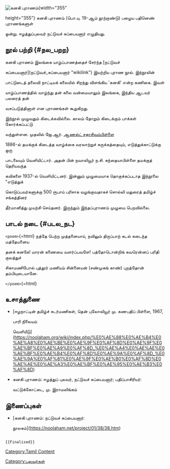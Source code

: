 ![கனகி புராணம் ](கனகி_புராணம்_.png "கனகி புராணம் "){width="355"
height="355"} கனகி புராணம் (பொ.யு. 19-ஆம் நூற்றாண்டு) பழைய பதினெண் புராணங்களுள்
ஒன்று. ஈழத்துப்புலவர் நட்டுவச் சுப்பையனார் எழுதியது.

## நூல் பற்றி {#நல_பறற}

கனகி புராணம் இலங்கை யாழ்ப்பாணத்தைச் சேர்ந்த [நட்டுவச்
சுப்பையனார்](நட்டுவச்_சுப்பையனார் "wikilink") இயற்றிய புராண நூல். இந்நூலின்
பாட்டுடைத் தலைவி நாட்டியக் கலையில் சிறந்து விளங்கிய \'கனகி\' என்ற கணிகை. இவள்
யாழ்ப்பாணத்தில் வாழ்ந்து தன் கலை வன்மையாலும் இலங்கை, இந்திய ஆடவர் பலரைத் தன்
வசப்படுத்தினாள் என புராணங்கள் கூறுகிறது.

இந்நூல் முழுவதும் கிடைக்கவில்லை. காலம் தோறும் கிடைக்கும் பாக்கள் கோர்க்கப்பட்டு
வந்துள்ளன. முதலில் ஜே.ஆர். [ஆணல்ட் சதாசிவம்பிள்ளை](ஆணல்ட்_சதாசிவம்பிள்ளை "wikilink")
1886-ல் தமக்குக் கிடைத்த வாழ்க்கை வரலாற்றுச் சுருக்கத்தையும், எடுத்துக்காட்டுக்கு ஒரு
பாடலையும் வெளியிட்டார். அதன் பின் நவாலியூர் ந.சி. கந்தையாபிள்ளை தமக்குத் தெரியவந்த
கவிகளை 1937-ல் வெளியிட்டனர். இன்னும் முழுமையாக தொகுக்கப்படாத இந்நூலை "எடுத்துக்
கொடுப்பவர்களுக்கு 500 ரூபாய் பரிசாக வழங்குவதாகச் சொல்லி மதுரைத் தமிழ்ச் சங்கத்தினர்
தீர்மானித்து முயற்சி செய்தனர். இருந்தும் இந்தப்புராணம் முழுமை பெறவில்லை.

## பாடல் நடை {#படல_நட}

`<poem>`{=html} நத்தே பெற்ற முத்தனையாய், நவிலும் திருப்பாற் கடல் கடைந்த மத்தேயனைய
தனக் கனகே! மாரன் கணையை வளர்ப்பவளே! பத்தோடொன்றிங் கவரென்னப் பரிதி குலத்துச்
சிகாமணிபோல் புத்தூர் மணியம் சின்னையன் (சண்முகங் காண்) புறத்தோன் தம்பியுடையானே.
`</poem>`{=html}

## உசாத்துணை

-   [ஈழநாட்டின் தமிழ்ச் சுடர்மணிகள், தென் புலோலியூர் மு. கணபதிப் பிள்ளை, 1967,
    பாரி நிலையம்
    வெளியீடு](https://noolaham.org/wiki/index.php/%E0%AE%88%E0%AE%B4%E0%AE%A8%E0%AE%BE%E0%AE%9F%E0%AF%8D%E0%AE%9F%E0%AE%BF%E0%AE%A9%E0%AF%8D_%E0%AE%A4%E0%AE%AE%E0%AE%BF%E0%AE%B4%E0%AF%8D%E0%AE%9A%E0%AF%8D_%E0%AE%9A%E0%AF%81%E0%AE%9F%E0%AE%B0%E0%AF%8D%E0%AE%AE%E0%AE%A3%E0%AE%BF%E0%AE%95%E0%AE%B3%E0%AF%8D)
-   கனகி புராணம்: ஈழத்துப் புலவர், நட்டுவச் சுப்பையனார்; பதிப்பாசிரியர்:
    வட்டுக்கோட்டை, மு. இராமலிங்கம்

## இணைப்புகள்

-   [கனகி புராணம்: நட்டுவச் சுப்பையனார்:
    நூலகம்](https://noolaham.net/project/01/38/38.htm)

```{=mediawiki}
{{Finalised}}
```
[Category:Tamil Content](Category:Tamil_Content "wikilink")
[Category:புலவர்கள்](Category:புலவர்கள் "wikilink")
